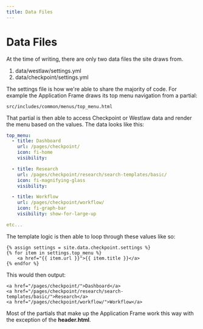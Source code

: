```yaml
---
title: Data Files
---
```


# Data Files

At the time of writing, there are only two data files the site draws from.

1. data/westlaw/settings.yml
2. data/checkpoint/settings.yml

The settings file is how we're able to share the majority of code. For example the Application Frame draws its top menu navigation from a partial:

```
src/includes/common/menus/top_menu.html
```

That partial is then able to access Checkpoint or Westlaw data and render the menu based on the values. The data looks like this:


```yaml
top_menu:
  - title: Dashboard
    url: /pages/checkpoint/
    icon: fi-home
    visibility:

  - title: Research
    url: /pages/checkpoint/research/search-templates/basic/
    icon: fi-magnifying-glass
    visibility:

  - title: Workflow
    url: /pages/checkpoint/workflow/
    icon: fi-graph-bar
    visibility: show-for-large-up

etc...
```

The template logic is then able to loop through these values like so:

```
{% assign settings = site.data.checkpoint.settings %}
{% for item in settings.top_menu %}
    <a href="{{ item.url }}">{{ item.title }}</a>
{% endfor %}
```

This would then output:

```
<a href="/pages/checkpoint/">Dashboard</a>
<a href="/pages/checkpoint/research/search-templates/basic/">Research</a>
<a href="/pages/checkpoint/workflow/">Workflow</a>
```

Most of the partials that make up the Application Frame work this way with the exception of the **header.html**.